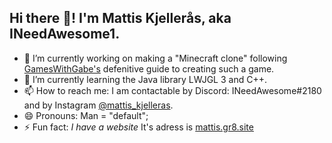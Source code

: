 ## Hi there 👋! I'm Mattis Kjellerås, aka INeedAwesome1.

- 🔭 I’m currently working on making a "Minecraft clone" following [GamesWithGabe's](https://www.youtube.com/c/GamesWithGabe) defenitive guide to creating such a game. 
- 🌱 I’m currently learning the Java library LWJGL 3 and C++.
- 📫 How to reach me: I am contactable by Discord: INeedAwesome#2180 and by Instagram [@mattis_kjelleras](https://www.instagram.com/mattis_kjelleras/).
- 😄 Pronouns: Man = "default";
- ⚡ Fun fact: *I have a website* It's adress is [mattis.gr8.site](http://mattis.gr8.site)

